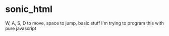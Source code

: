 # sonic_html
W, A, S, D to move, space to jump, basic stuff
I'm trying to program this with pure javascript
